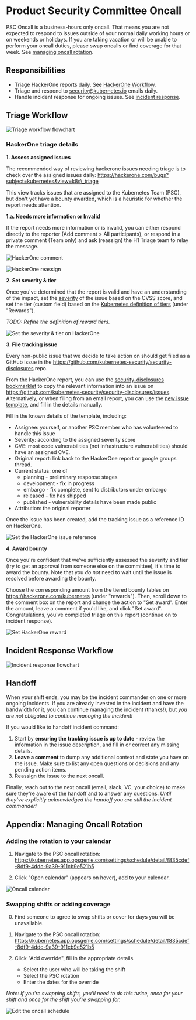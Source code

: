 # Product Security Committee Oncall

PSC Oncall is a business-hours only oncall. That means you are not expected to
respond to issues outside of your normal daily working hours or on weekends or
holidays. If you are taking vacation or will be unable to perform your oncall
duties, please swap oncalls or find coverage for that week. See [managing oncall
rotation](#appendix-managing-oncall-rotation).

## Responsibilities

- Triage HackerOne reports daily. See [HackerOne
  Workflow](#hackerone-triage-details).
- Triage and respond to security@kubernetes.io emails daily.
- Handle incident response for ongoing issues. See [incident
  response](#incident-response-workflow).

## Triage Workflow

![Triage workflow flowchart](images/psc-oncall-triage-flow.png)

### HackerOne triage details

**1. Assess assigned issues**

The recommended way of reviewing hackerone issues needing triage is to check
over the assigned issues daily:
https://hackerone.com/bugs?subject=kubernetes&view=k8s\_triage

This view tracks issues that are assigned to the Kubernetes Team (PSC), but
don't yet have a bounty awarded, which is a heuristic for whether the report
needs attention.

**1.a. Needs more information or Invalid**

If the report needs more information or is invalid, you can either respond
directly to the reporter (Add comment > All participants), or respond in a
private comment (Team only) and ask (reassign) the H1 Triage team to relay the
message.

![HackerOne comment](images/psc-oncall-h1-triage-comment.png)

![HackerOne reassign](images/psc-oncall-h1-triage-reassign.png)

**2. Set severity & tier**

Once you've determined that the report is valid and have an understanding of the
impact, set the [severity][] of the issue based on the CVSS score, and set the
tier (custom field) based on the [Kubernetes definition of
tiers](https://hackerone.com/kubernetes) (under "Rewards").

_TODO: Refine the definition of reward tiers._

![Set the severity & tier on HackerOne](images/psc-oncall-h1-triage-severity.png)

[severity]: security-release-process.md#severity-thresholds---how-we-do-vulnerability-scoring

**3. File tracking issue**

Every non-public issue that we decide to take action on should get filed as a
GitHub issue in the https://github.com/kubernetes-security/security-disclosures
repo.

From the HackerOne report, you can use the [security-disclosures
bookmarklet][bookmarklet] to copy the relevant information into an issue on
https://github.com/kubernetes-security/security-disclosures/issues. Alternatively,
or when filing from an email report, you can use the [new issue template][], and
fill in the details manually.

Fill in the known details of the template, including:

- Assignee: yourself, or another PSC member who has volunteered to handle this
  issue
- Severity: according to the assigned severity score
- CVE: most code vulnerabilities (not infrastructure vulnerabilities) should
  have an assigned CVE.
- Original report: link back to the HackerOne report or google groups thread.
- Current status: one of
    - planning - preliminary response stages
    - development - fix in progress
    - embargo - fix complete, sent to distributors under embargo
    - released - fix has shipped
    - published - vulnerability details have been made public
- Attribution: the original reporter

Once the issue has been created, add the tracking issue as a reference ID on
HackerOne.

![Set the HackerOne issue reference](images/psc-oncall-h1-triage-references.png)

[bookmarklet]: https://github.com/kubernetes-security/security-disclosures#hackerone-issue-escalation
[new issue template]: https://github.com/kubernetes-security/security-disclosures/issues/new?template=vulnerability.md

**4. Award bounty**

Once you're confident that we've sufficiently assessed the severity and tier
(try to get an approval from someone else on the committee), it's time to award
the bounty. Note that you _do not_ need to wait until the issue is resolved
before awarding the bounty.

Choose the corresponding amount from the tiered bounty tables on
https://hackerone.com/kubernetes (under "rewards"). Then, scroll down to the
comment box on the report and change the action to "Set award". Enter the
amount, leave a comment if you'd like, and click "Set award". Congratulations,
you've completed triage on this report (continue on to incident response).

![Set HackerOne reward](images/psc-oncall-h1-triage-reward.png)

## Incident Response Workflow

![Incident response flowchart](images/psc-oncall-incident-flow.png)

## Handoff

When your shift ends, you may be the incident commander on one or more ongoing
incidents. If you are already invested in the incident and have the bandwidth
for it, you can continue managing the incident (thanks!), but _you are not
obligated to continue managing the incident!_

If you would like to handoff incident command:

1.  Start by **ensuring the tracking issue is up to date** - review the
    information in the issue description, and fill in or correct any missing
    details.
2.  **Leave a comment** to dump any additional context and state you have on the
    issue. Make sure to list any open questions or decisions and any pending
    action items.
3.  Reassign the issue to the next oncall.

Finally, reach out to the next oncall (email, slack, VC, your choice) to make
sure they're aware of the handoff and to answer any questions. _Until they've
explicitly acknowledged the handoff you are still the incident commander!_

## Appendix: Managing Oncall Rotation

### Adding the rotation to your calendar

1. Navigate to the PSC oncall rotation:
   https://kubernetes.app.opsgenie.com/settings/schedule/detail/f835cdef-8df9-4ddc-9a39-911cb9e521b5

2. Click "Open calendar" (appears on hover), add to your calendar.

![Oncall calendar](images/psc-oncall-calendar.png)

### Swapping shifts or adding coverage

0. Find someone to agree to swap shifts or cover for days you will be
   unavailable.

1. Navigate to the PSC oncall rotation:
   https://kubernetes.app.opsgenie.com/settings/schedule/detail/f835cdef-8df9-4ddc-9a39-911cb9e521b5

2. Click "Add override", fill in the appropriate details.
    - Select the user who will be taking the shift
    - Select the PSC rotation
    - Enter the dates for the override

_Note: If you're swapping shifts, you'll need to do this twice, once for your
shift and once for the shift you're swapping for._


![Edit the oncall schedule](images/psc-oncall-override.png)
